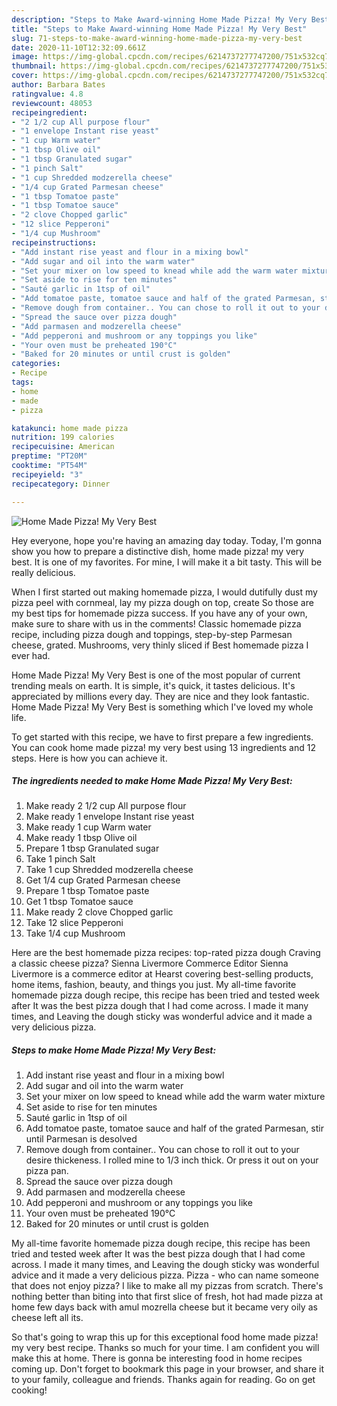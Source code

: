 ```yaml
---
description: "Steps to Make Award-winning Home Made Pizza! My Very Best"
title: "Steps to Make Award-winning Home Made Pizza! My Very Best"
slug: 71-steps-to-make-award-winning-home-made-pizza-my-very-best
date: 2020-11-10T12:32:09.661Z
image: https://img-global.cpcdn.com/recipes/6214737277747200/751x532cq70/home-made-pizza-my-very-best-recipe-main-photo.jpg
thumbnail: https://img-global.cpcdn.com/recipes/6214737277747200/751x532cq70/home-made-pizza-my-very-best-recipe-main-photo.jpg
cover: https://img-global.cpcdn.com/recipes/6214737277747200/751x532cq70/home-made-pizza-my-very-best-recipe-main-photo.jpg
author: Barbara Bates
ratingvalue: 4.8
reviewcount: 48053
recipeingredient:
- "2 1/2 cup All purpose flour"
- "1 envelope Instant rise yeast"
- "1 cup Warm water"
- "1 tbsp Olive oil"
- "1 tbsp Granulated sugar"
- "1 pinch Salt"
- "1 cup Shredded modzerella cheese"
- "1/4 cup Grated Parmesan cheese"
- "1 tbsp Tomatoe paste"
- "1 tbsp Tomatoe sauce"
- "2 clove Chopped garlic"
- "12 slice Pepperoni"
- "1/4 cup Mushroom"
recipeinstructions:
- "Add instant rise yeast and flour in a mixing bowl"
- "Add sugar and oil into the warm water"
- "Set your mixer on low speed to knead while add the warm water mixture"
- "Set aside to rise for ten minutes"
- "Sauté garlic in 1tsp of oil"
- "Add tomatoe paste, tomatoe sauce and half of the grated Parmesan, stir until Parmesan is desolved"
- "Remove dough from container.. You can chose to roll it out to your desire thickeness. I rolled mine to 1/3 inch thick. Or press it out on your pizza pan."
- "Spread the sauce over pizza dough"
- "Add parmasen and modzerella cheese"
- "Add pepperoni and mushroom or any toppings you like"
- "Your oven must be preheated 190°C"
- "Baked for 20 minutes or until crust is golden"
categories:
- Recipe
tags:
- home
- made
- pizza

katakunci: home made pizza 
nutrition: 199 calories
recipecuisine: American
preptime: "PT20M"
cooktime: "PT54M"
recipeyield: "3"
recipecategory: Dinner

---
```



![Home Made Pizza! My Very Best](https://img-global.cpcdn.com/recipes/6214737277747200/751x532cq70/home-made-pizza-my-very-best-recipe-main-photo.jpg)

Hey everyone, hope you're having an amazing day today. Today, I'm gonna show you how to prepare a distinctive dish, home made pizza! my very best. It is one of my favorites. For mine, I will make it a bit tasty. This will be really delicious.

When I first started out making homemade pizza, I would dutifully dust my pizza peel with cornmeal, lay my pizza dough on top, create So those are my best tips for homemade pizza success. If you have any of your own, make sure to share with us in the comments! Classic homemade pizza recipe, including pizza dough and toppings, step-by-step Parmesan cheese, grated. Mushrooms, very thinly sliced if Best homemade pizza I ever had.

Home Made Pizza! My Very Best is one of the most popular of current trending meals on earth. It is simple, it's quick, it tastes delicious. It's appreciated by millions every day. They are nice and they look fantastic. Home Made Pizza! My Very Best is something which I've loved my whole life.


To get started with this recipe, we have to first prepare a few ingredients. You can cook home made pizza! my very best using 13 ingredients and 12 steps. Here is how you can achieve it.

<!--inarticleads1-->

##### The ingredients needed to make Home Made Pizza! My Very Best:

1. Make ready 2 1/2 cup All purpose flour
1. Make ready 1 envelope Instant rise yeast
1. Make ready 1 cup Warm water
1. Make ready 1 tbsp Olive oil
1. Prepare 1 tbsp Granulated sugar
1. Take 1 pinch Salt
1. Take 1 cup Shredded modzerella cheese
1. Get 1/4 cup Grated Parmesan cheese
1. Prepare 1 tbsp Tomatoe paste
1. Get 1 tbsp Tomatoe sauce
1. Make ready 2 clove Chopped garlic
1. Take 12 slice Pepperoni
1. Take 1/4 cup Mushroom


Here are the best homemade pizza recipes: top-rated pizza dough Craving a classic cheese pizza? Sienna Livermore Commerce Editor Sienna Livermore is a commerce editor at Hearst covering best-selling products, home items, fashion, beauty, and things you just. My all-time favorite homemade pizza dough recipe, this recipe has been tried and tested week after It was the best pizza dough that I had come across. I made it many times, and Leaving the dough sticky was wonderful advice and it made a very delicious pizza. 

<!--inarticleads2-->

##### Steps to make Home Made Pizza! My Very Best:

1. Add instant rise yeast and flour in a mixing bowl
1. Add sugar and oil into the warm water
1. Set your mixer on low speed to knead while add the warm water mixture
1. Set aside to rise for ten minutes
1. Sauté garlic in 1tsp of oil
1. Add tomatoe paste, tomatoe sauce and half of the grated Parmesan, stir until Parmesan is desolved
1. Remove dough from container.. You can chose to roll it out to your desire thickeness. I rolled mine to 1/3 inch thick. Or press it out on your pizza pan.
1. Spread the sauce over pizza dough
1. Add parmasen and modzerella cheese
1. Add pepperoni and mushroom or any toppings you like
1. Your oven must be preheated 190°C
1. Baked for 20 minutes or until crust is golden


My all-time favorite homemade pizza dough recipe, this recipe has been tried and tested week after It was the best pizza dough that I had come across. I made it many times, and Leaving the dough sticky was wonderful advice and it made a very delicious pizza. Pizza - who can name someone that does not enjoy pizza? I like to make all my pizzas from scratch. There&#39;s nothing better than biting into that first slice of fresh, hot had made pizza at home few days back with amul mozrella cheese but it became very oily as cheese left all its. 

So that's going to wrap this up for this exceptional food home made pizza! my very best recipe. Thanks so much for your time. I am confident you will make this at home. There is gonna be interesting food in home recipes coming up. Don't forget to bookmark this page in your browser, and share it to your family, colleague and friends. Thanks again for reading. Go on get cooking!
